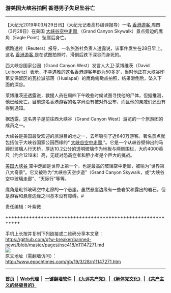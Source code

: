 ### 游美国大峡谷拍照 香港男子失足坠谷亡
------------------------

<p>
 【大纪元2019年03月29日讯】（大纪元记者高杉编译报导）一名
 <a href="http://www.epochtimes.com/gb/tag/%E9%A6%99%E6%B8%AF%E6%B8%B8%E5%AE%A2.html">
  香港游客
 </a>
 周四（3月28日）在美国
 <a href="http://www.epochtimes.com/gb/tag/%E5%A4%A7%E5%B3%A1%E8%B0%B7%E7%A9%BA%E4%B8%AD%E8%B5%B0%E5%BB%8A.html">
  大峡谷空中走廊
 </a>
 （Grand Canyon Skywalk）景点旁边的鹰角（Eagle Point）坠崖后身亡。
</p>
<p>
 据路透社（Reuters）报导，一名旅游社负责人透露说，该事件发生在28日早上。这名
 <a href="http://www.epochtimes.com/gb/tag/%E9%A6%99%E6%B8%AF%E6%B8%B8%E5%AE%A2.html">
  香港游客
 </a>
 是在试图拍照时，滑倒后跌下深谷而身死的。
</p>
<p>
 西大峡谷国家公园（Grand Canyon West）发言人大卫‧莱博维茨（David Leibowitz）表示，不幸遇难的这名香港游客年龄为50多岁，当时他正在大峡谷印第安保留区的瓦拉派部落（Hualapai）的鹰角俯瞰点拍照，结果滑倒后，坠入下面的深谷。
</p>
<p>
 莱博维茨还透露说，救援人员在周四下午晚些时候试图寻找他的尸体，但据推测，他已经死亡。目前这名香港游客的名字尚没有被对外公布，而且他的亲戚们还没有得到通知。
</p>
<p>
 据透露，这名男子是前往西大峡谷（Grand Canyon West）游览的一个旅游团的成员之一。
</p>
<p>
 大峡谷是美国最受欢迎的旅游目的地之一，去年吸引了近640万游客。著名景点就包括位于大峡谷国家公园西缘的“
 <a href="http://www.epochtimes.com/gb/tag/%E5%A4%A7%E5%B3%A1%E8%B0%B7%E7%A9%BA%E4%B8%AD%E8%B5%B0%E5%BB%8A.html">
  大峡谷空中走廊
 </a>
 ”。它是一个从峡谷壁伸出的马蹄形玻璃人行天桥，厚达10.2公分的透明玻璃作为地板与两侧围栏，大约4000英尺（约合1219米）高，无疑对恐高症者和胆小者是个巨大的挑战。
</p>
<p>
 <a href="http://www.epochtimes.com/gb/tag/%E7%BE%8E%E5%9B%BD%E5%A4%A7%E5%B3%A1%E8%B0%B7.html">
  美国大峡谷
 </a>
 空中走廊是世界上第一个，也是最高的玻璃空中走廊，被喻为“世界第八大奇景”。它又被称为“大峡谷天空步道”（Grand Canyon Skywalk，或“大峡谷空中玻璃走廊”、“天际行”等等。
</p>
<p>
 鹰角是毗邻玻璃空中走廊的一个悬崖。虽然悬崖边缘有一些岩架和露出的岩石，但是游客和悬崖边缘之间基本没有障碍。#
</p>
<p>
 责任编辑：叶紫微
</p>

+++++++++++++++++++++++++++++++++++++++++++++++++++++++++++<br/><br/>
手机上长按并复制下列链接或二维码分享本文章：<br/>
https://github.com/gfw-breaker/banned-news/blob/master/pages/nsc418/n11147271.md <br/>
<a href='https://github.com/gfw-breaker/banned-news/blob/master/pages/nsc418/n11147271.md'><img src='https://github.com/gfw-breaker/banned-news/blob/master/pages/nsc418/n11147271.md.png'/></a> <br/>
原文地址（需翻墙访问）：http://www.epochtimes.com/gb/19/3/28/n11147271.htm


------------------------
#### [首页](https://github.com/gfw-breaker/banned-news/blob/master/README.md) &nbsp;|&nbsp; [Web代理](https://github.com/labour-camp/helloworld) &nbsp;|&nbsp; [一键翻墙软件](https://github.com/gfw-breaker/nogfw/blob/master/README.md) &nbsp;| [《九评共产党》](https://github.com/gfw-breaker/9ping.md/blob/master/README.md#九评之一评共产党是什么) | [《解体党文化》](https://github.com/gfw-breaker/jtdwh.md/blob/master/README.md) | [《共产主义的终极目的》](https://github.com/gfw-breaker/gczydzjmd.md/blob/master/README.md)

